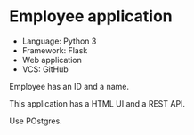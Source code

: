 # Employee application

* Language: Python 3
* Framework: Flask
* Web application
* VCS: GitHub

Employee has an ID and a name.

This application has a HTML UI and a REST API.


Use POstgres.
